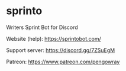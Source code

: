 # sprinto
Writers Sprint Bot for Discord 

Website (help):
https://sprintobot.com/

Support server:
https://discord.gg/7ZSuEgM

Patreon:
https://www.patreon.com/pengowray

